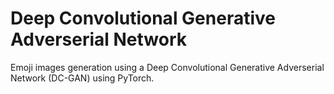 # Deep Convolutional Generative Adverserial Network

Emoji images generation using a Deep Convolutional Generative Adverserial Network (DC-GAN) using PyTorch.